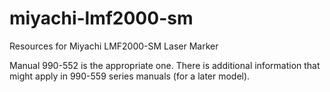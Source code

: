 # miyachi-lmf2000-sm
Resources for Miyachi LMF2000-SM Laser Marker


Manual 990-552 is the appropriate one.   There is additional information that
might apply in 990-559 series manuals (for a later model).
